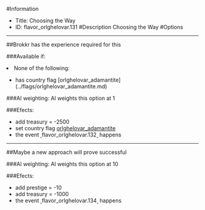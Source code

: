 #Information
 - Title: Choosing the Way
 - ID: flavor_orlghelovar.131
#Description
Choosing the Way
#Options

___
##Brokkr has the experience required for this

###Available if:
<li>None of the following:</li><ul><li>has country flag [orlghelovar_adamantite](../flags/orlghelovar_adamantite.md)</li></ul>

###AI weighting:
AI weights this option at 1


###Efects:<ul><li>add treasury = -2500</li><li>set country flag [orlghelovar_adamantite](../flags/orlghelovar_adamantite.md)</li><li>the event ˻flavor_orlghelovar.132˼ happens</li></ul>

___
##Maybe a new approach will prove successful

###AI weighting:
AI weights this option at 10


###Efects:<ul><li>add prestige = -10</li><li>add treasury = -1000</li><li>the event ˻flavor_orlghelovar.134˼ happens</li></ul>
